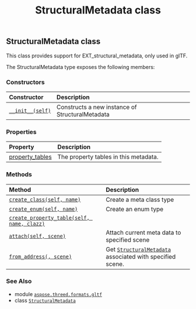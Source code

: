 ﻿---
title: StructuralMetadata class
second_title: Aspose.3D for Python via .NET API References
description: 
type: docs
weight: 10
url: /python-net/aspose.threed.formats.gltf/structuralmetadata/
is_root: false
---

## StructuralMetadata class

This class provides support for EXT_structural_metadata, only used in glTF.



The StructuralMetadata type exposes the following members:

### Constructors
| Constructor | Description |
| :- | :- |
| [`__init__(self)`](/3d/python-net/aspose.threed.formats.gltf/structuralmetadata/__init__/#) | Constructs a new instance of StructuralMetadata |


### Properties
| Property | Description |
| :- | :- |
| [property_tables](/3d/python-net/aspose.threed.formats.gltf/structuralmetadata/property_tables) | The property tables in this metadata. |


### Methods
| Method | Description |
| :- | :- |
| [`create_class(self, name)`](/3d/python-net/aspose.threed.formats.gltf/structuralmetadata/create_class/#system.string) | Create a meta class type |
| [`create_enum(self, name)`](/3d/python-net/aspose.threed.formats.gltf/structuralmetadata/create_enum/#system.string) | Create an enum type |
| [`create_property_table(self, name, clazz)`](/3d/python-net/aspose.threed.formats.gltf/structuralmetadata/create_property_table/#system.string-aspose.threed.formats.gltf.structuralmetadata+classtype) |  |
| [`attach(self, scene)`](/3d/python-net/aspose.threed.formats.gltf/structuralmetadata/attach/#aspose.threed.scene) | Attach current meta data to specified scene |
| [`from_address(, scene)`](/3d/python-net/aspose.threed.formats.gltf/structuralmetadata/from_address/#aspose.threed.scene) | Get [`StructuralMetadata`](/3d/python-net/aspose.threed.formats.gltf/structuralmetadata) associated with specified scene. |



### See Also
* module [`aspose.threed.formats.gltf`](..)
* class [`StructuralMetadata`](/3d/python-net/aspose.threed.formats.gltf/structuralmetadata)

